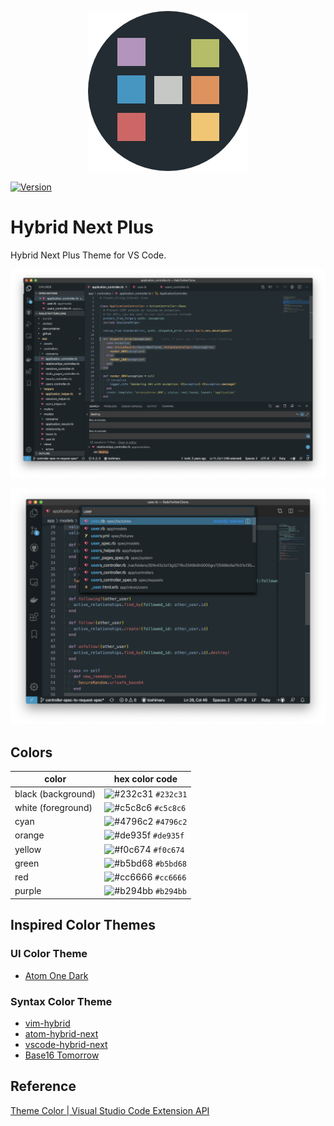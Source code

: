 <p align="center">
  <img src="images/icon.png" alt="icon image">
</p>

[![Version](https://vsmarketplacebadge.apphb.com/version/toshimaru.hybrid-next-plus.svg)](https://marketplace.visualstudio.com/items?itemName=toshimaru.hybrid-next-plus)

# Hybrid Next Plus

Hybrid Next Plus Theme for VS Code.

![screenshot 1](images/hybrid.png)

![screenshot 2](images/hybrid-with-palette.png)

## Colors

| color | hex color code |
| --- | --- |
| black (background) | ![#232c31](https://placehold.it/15/232c31/000000?text=+) `#232c31` |
| white (foreground) | ![#c5c8c6](https://placehold.it/15/c5c8c6/000000?text=+) `#c5c8c6` |
| cyan | ![#4796c2](https://placehold.it/15/4796c2/000000?text=+) `#4796c2` |
| orange | ![#de935f](https://placehold.it/15/de935f/000000?text=+) `#de935f` | 
| yellow | ![#f0c674](https://placehold.it/15/f0c674/000000?text=+) `#f0c674` | 
| green | ![#b5bd68](https://placehold.it/15/b5bd68/000000?text=+) `#b5bd68` | 
| red | ![#cc6666](https://placehold.it/15/cc6666/000000?text=+) `#cc6666` |
| purple | ![#b294bb](https://placehold.it/15/b294bb/000000?text=+) `#b294bb`|

## Inspired Color Themes

### UI Color Theme

- [Atom One Dark](https://atom.io/themes/one-dark-ui) 

### Syntax Color Theme

- [vim-hybrid](https://github.com/w0ng/vim-hybrid)
- [atom-hybrid-next](https://github.com/kaicataldo/hybrid-next-syntax)
- [vscode-hybrid-next](https://github.com/wyze/vscode-hybrid-next/)
- [Base16 Tomorrow](https://github.com/o4x/base16-tomorrow-vscode)

## Reference

[Theme Color | Visual Studio Code Extension API](https://code.visualstudio.com/api/references/theme-color)
